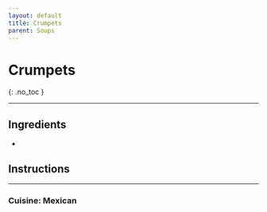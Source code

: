 ```yaml
---
layout: default
title: Crumpets
parent: Soups
---
```


# Crumpets
{: .no_toc }

---

## Ingredients
<ul>
	<li></li>
</ul>

## Instructions

--- 

### Cuisine: Mexican